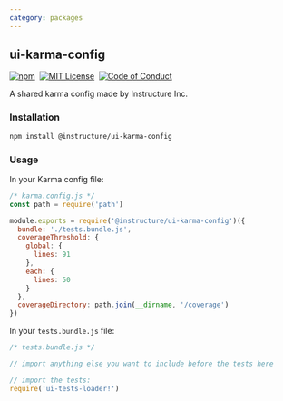 ```yaml
---
category: packages
---
```


## ui-karma-config

[![npm][npm]][npm-url]&nbsp;
[![MIT License][license-badge]][license]&nbsp;
[![Code of Conduct][coc-badge]][coc]

A shared karma config made by Instructure Inc.

### Installation

```sh
npm install @instructure/ui-karma-config
```

### Usage

In your Karma config file:

```javascript
/* karma.config.js */
const path = require('path')

module.exports = require('@instructure/ui-karma-config')({
  bundle: './tests.bundle.js',
  coverageThreshold: {
    global: {
      lines: 91
    },
    each: {
      lines: 50
    }
  },
  coverageDirectory: path.join(__dirname, '/coverage')
})
```

In your `tests.bundle.js` file:

```javascript
/* tests.bundle.js */

// import anything else you want to include before the tests here

// import the tests:
require('ui-tests-loader!')
```

[npm]: https://img.shields.io/npm/v/@instructure/ui-karma-config.svg
[npm-url]: https://npmjs.com/package/@instructure/ui-karma-config
[license-badge]: https://img.shields.io/npm/l/instructure-ui.svg?style=flat-square
[license]: https://github.com/instructure/instructure-ui/blob/master/LICENSE
[coc-badge]: https://img.shields.io/badge/code%20of-conduct-ff69b4.svg?style=flat-square
[coc]: https://github.com/instructure/instructure-ui/blob/master/CODE_OF_CONDUCT.md
